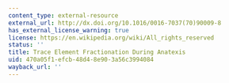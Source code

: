 ```yaml
---
content_type: external-resource
external_url: http://dx.doi.org/10.1016/0016-7037(70)90009-8
has_external_license_warning: true
license: https://en.wikipedia.org/wiki/All_rights_reserved
status: ''
title: Trace Element Fractionation During Anatexis
uid: 470a05f1-efcb-48d4-8e90-3a56c3994084
wayback_url: ''
---
```

